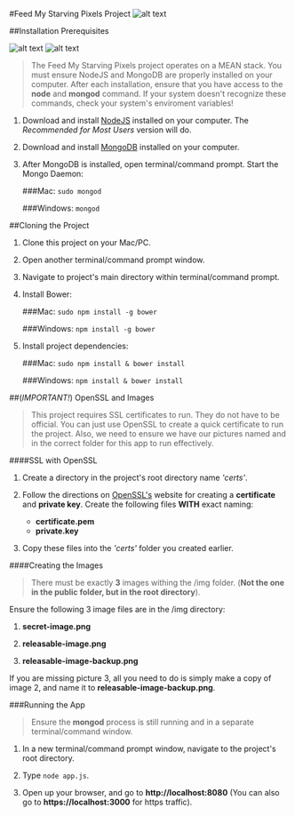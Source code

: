 #Feed My Starving Pixels Project
![alt text](https://www.fmsc.org/image/09-template-images/fmsc-logo.png "Feed My Starving Children") 

##Installation Prerequisites

![alt text](http://appv2.asustor.com/uploadIcons/0020_13878_1388394236_mongodb.png "MongoDB") 
![alt text](https://worldvectorlogo.com/logos/nodejs-icon.svg "NodeJS") 

>   The Feed My Starving Pixels project operates on a MEAN stack. You must ensure NodeJS and 
> MongoDB are properly installed on your computer. After each installation, ensure that 
> you have access to the **node** and **mongod** command. If your system doesn't recognize these commands, check your system's 
> enviroment variables!

1. Download and install [NodeJS](https://nodejs.org/en/ "Go to NodeJS.org") installed on your computer. The *Recommended for Most Users* version will do.

2. Download and install [MongoDB](https://www.mongodb.org/downloads#production "Go to MongoDB.com") installed on your computer. 

3. After MongoDB is installed, open terminal/command prompt. Start the Mongo Daemon:

    ###Mac: 
      `sudo mongod`
    
    ###Windows: 
      `mongod`

##Cloning the Project

1. Clone this project on your Mac/PC.

2. Open another terminal/command prompt window.

3. Navigate to project's main directory within terminal/command prompt.

4. Install Bower:

    ###Mac:
    `sudo npm install -g bower`
        
    ###Windows:
    `npm install -g bower`

5. Install project dependencies:

    ###Mac: 
      `sudo npm install & bower install`
    
    ###Windows: 
      `npm install & bower install`

##(*IMPORTANT!*) OpenSSL and Images
>   This project requires SSL certificates to run. They do not have to be official.
> You can just use OpenSSL to create a quick certificate to run the project. Also,
> we need to ensure we have our pictures named and in the correct folder for this 
> app to run effectively. 

####SSL with OpenSSL

1. Create a directory in the project's root directory name *'certs'*.
 
2. Follow the directions on [OpenSSL's](https://www.openssl.org/) website for creating a **certificate** and **private key**. Create the following files **WITH** exact naming:
    - **certificate.pem**
    - **private.key**
3. Copy these files into the *'certs'* folder you created earlier.

####Creating the Images
>   There must be exactly **3** images withing the /img folder.
> (**Not the one in the public folder, but in the root directory**).

Ensure the following 3 image files are in the /img directory: 
 1. **secret-image.png**

 2. **releasable-image.png**
 
 3. **releasable-image-backup.png**

If you are missing picture 3, all you need to do is simply make a copy of image 2, and name it to **releasable-image-backup.png**.
 
###Running the App
>   Ensure the **mongod** process is still running and in a separate terminal/command window.

1. In a new terminal/command prompt window, navigate to the project's root directory.

2. Type `node app.js`.

3. Open up your browser, and go to **http://localhost:8080** (You can also go to **https://localhost:3000** for https traffic).
    
    
